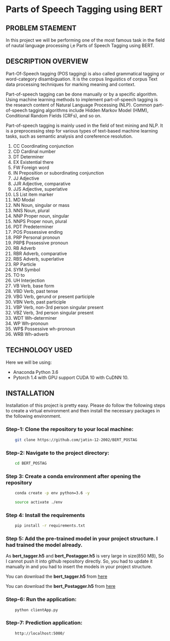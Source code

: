 # Parts of Speech Tagging using BERT

## PROBLEM STAEMENT

In this project we will be performing one of the most famous task in the field of nautal language processing i,e Parts of Speech Tagging using BERT.

## DESCRIPTION OVERVIEW

Part-Of-Speech tagging (POS tagging) is also called grammatical tagging or word-category disambiguation. It is the corpus linguistics of corpus Text data processing techniques for marking meaning and context.

Part-of-speech tagging can be done manually or by a specific algorithm. Using machine learning methods to implement part-of-speech tagging is the research content of Natural Language Processing (NLP). Common part-of-speech tagging algorithms include Hidden Markov Model (HMM), Conditional Random Fields (CRFs), and so on.

Part-of-speech tagging is mainly used in the field of text mining and NLP. It is a preprocessing step for various types of text-based machine learning tasks, such as semantic analysis and coreference resolution.


1. CC Coordinating conjunction
2. CD  Cardinal number
3. DT  Determiner
4. EX Existential there
5. FW Foreign word
6. IN Preposition or subordinating conjunction
7. JJ  Adjective
8. JJR  Adjective, comparative
9. JJS  Adjective, superlative
10. LS  List item marker
11. MD  Modal
12. NN  Noun, singular or mass
13. NNS  Noun, plural
14. NNP  Proper noun, singular
15. NNPS  Proper noun, plural
16. PDT  Predeterminer
17. POS  Possessive ending
18. PRP  Personal pronoun
19. PRP$  Possessive pronoun
20. RB  Adverb
21. RBR  Adverb, comparative
22. RBS  Adverb, superlative
23. RP  Particle
24. SYM  Symbol
25. TO  to
26. UH  Interjection
27. VB Verb, base form
28. VBD  Verb, past tense
29. VBG  Verb, gerund or present participle
30. VBN  Verb, past participle
31. VBP  Verb, non-3rd person singular present
32. VBZ  Verb, 3rd person singular present
33. WDT  Wh-determiner
34. WP  Wh-pronoun
35. WP$  Possessive wh-pronoun
36. WRB  Wh-adverb

## TECHNOLOGY USED
Here we will be using:
- Anaconda Python 3.6 
- Pytorch 1.4 with GPU support CUDA 10 with CuDNN 10.

## INSTALLATION
Installation of this project is pretty easy. Please do follow the following steps to create a virtual environment and then install the necessary packages in the following environment.

### Step-1: Clone the repository to your local machine:
```bash
    git clone https://github.com/jatin-12-2002/BERT_POSTAG
```

### Step-2: Navigate to the project directory:
```bash
    cd BERT_POSTAG
```

### Step 3: Create a conda environment after opening the repository

```bash
    conda create -p env python=3.6 -y
```

```bash
    source activate ./env
```

### Step 4: Install the requirements
```bash
    pip install -r requirements.txt
```

### Step 5: Add the pre-trained model in your project structure. I had trained the model already.
As **bert_tagger.h5** and **bert_Postagger.h5** is very large in size(850 MB), So I cannot push it into github repository directly. So, you had to update it manually in and you had to insert the models in your project structure.

You can download the **bert_tagger.h5** from [here](https://www.dropbox.com/scl/fi/0tod0lgfq3xh94hkmboju/bert_tagger.h5?rlkey=df9ww7zdzqrx4jovwvreuk188&st=4d61mj4o&dl=0)

You can download the **bert_Postagger.h5** from [here](https://www.dropbox.com/scl/fi/29k115bc2f17ykko6sc1y/bert_Postagger.h5?rlkey=zdxqp57y6t3axtoiiwcw0g578&st=r7j5ssms&dl=0)


### Step-6: Run the application:
```bash
    python clientApp.py
```

### Step-7: Prediction application:
```bash
    http://localhost:5000/
```